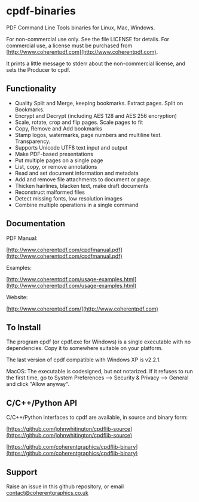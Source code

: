cpdf-binaries
=============

PDF Command Line Tools binaries for Linux, Mac, Windows.

For non-commercial use only. See the file LICENSE for details. For commercial
use, a license must be purchased from
[http://www.coherentpdf.com](http://www.coherentpdf.com).

It prints a little message to stderr about the non-commercial license, and sets
the Producer to cpdf.


Functionality
---

* Quality Split and Merge, keeping bookmarks. Extract pages. Split on Bookmarks.
* Encrypt and Decrypt (including AES 128 and AES 256 encryption)
* Scale, rotate, crop and flip pages. Scale pages to fit
* Copy, Remove and Add bookmarks
* Stamp logos, watermarks, page numbers and multiline text. Transparency.
* Supports Unicode UTF8 text input and output
* Make PDF-based presentations
* Put multiple pages on a single page
* List, copy, or remove annotations
* Read and set document information and metadata
* Add and remove file attachments to document or page.
* Thicken hairlines, blacken text, make draft documents
* Reconstruct malformed files
* Detect missing fonts, low resolution images
* Combine multiple operations in a single command


Documentation
---

PDF Manual:

[http://www.coherentpdf.com/cpdfmanual.pdf](http://www.coherentpdf.com/cpdfmanual.pdf)

Examples:

[http://www.coherentpdf.com/usage-examples.html](http://www.coherentpdf.com/usage-examples.html)

Website:

[http://www.coherentpdf.com/](http://www.coherentpdf.com)


To Install
---

The program cpdf (or cpdf.exe for Windows) is a single executable with no
dependencies. Copy it to somewhere suitable on your platform.

The last version of cpdf compatible with Windows XP is v2.2.1.

MacOS: The executable is codesigned, but not notarized. If it refuses to run
the first time, go to System Preferences --> Security & Privacy --> General and
click "Allow anyway".


C/C++/Python API
----------------

C/C++/Python interfaces to cpdf are available, in source and binary form:

[https://github.com/johnwhitington/cpdflib-source](https://github.com/johnwhitington/cpdflib-source)

[https://github.com/coherentgraphics/cpdflib-binary](https://github.com/coherentgraphics/cpdflib-binary)


Support
---

Raise an issue in this github repository, or email
contact@coherentgraphics.co.uk
